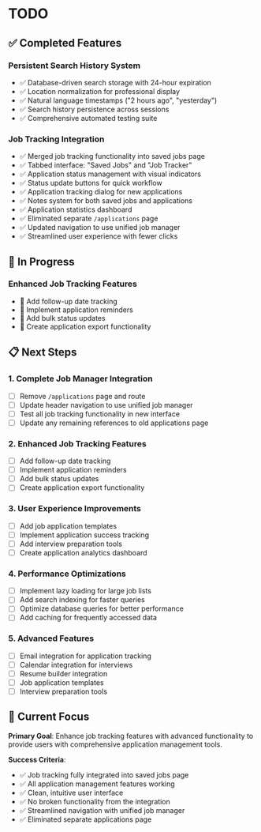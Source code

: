 # TODO

## ✅ **Completed Features**

### **Persistent Search History System**
- ✅ Database-driven search storage with 24-hour expiration
- ✅ Location normalization for professional display
- ✅ Natural language timestamps ("2 hours ago", "yesterday")
- ✅ Search history persistence across sessions
- ✅ Comprehensive automated testing suite

### **Job Tracking Integration**
- ✅ Merged job tracking functionality into saved jobs page
- ✅ Tabbed interface: "Saved Jobs" and "Job Tracker"
- ✅ Application status management with visual indicators
- ✅ Status update buttons for quick workflow
- ✅ Application tracking dialog for new applications
- ✅ Notes system for both saved jobs and applications
- ✅ Application statistics dashboard
- ✅ Eliminated separate `/applications` page
- ✅ Updated navigation to use unified job manager
- ✅ Streamlined user experience with fewer clicks

## 🚧 **In Progress**

### **Enhanced Job Tracking Features**
- 🔄 Add follow-up date tracking
- 🔄 Implement application reminders
- 🔄 Add bulk status updates
- 🔄 Create application export functionality

## 📋 **Next Steps**

### **1. Complete Job Manager Integration**
- [ ] Remove `/applications` page and route
- [ ] Update header navigation to use unified job manager
- [ ] Test all job tracking functionality in new interface
- [ ] Update any remaining references to old applications page

### **2. Enhanced Job Tracking Features**
- [ ] Add follow-up date tracking
- [ ] Implement application reminders
- [ ] Add bulk status updates
- [ ] Create application export functionality

### **3. User Experience Improvements**
- [ ] Add job application templates
- [ ] Implement application success tracking
- [ ] Add interview preparation tools
- [ ] Create application analytics dashboard

### **4. Performance Optimizations**
- [ ] Implement lazy loading for large job lists
- [ ] Add search indexing for faster queries
- [ ] Optimize database queries for better performance
- [ ] Add caching for frequently accessed data

### **5. Advanced Features**
- [ ] Email integration for application tracking
- [ ] Calendar integration for interviews
- [ ] Resume builder integration
- [ ] Job application templates
- [ ] Interview preparation tools

## 🎯 **Current Focus**

**Primary Goal**: Enhance job tracking features with advanced functionality to provide users with comprehensive application management tools.

**Success Criteria**:
- ✅ Job tracking fully integrated into saved jobs page
- ✅ All application management features working
- ✅ Clean, intuitive user interface
- ✅ No broken functionality from the integration
- ✅ Streamlined navigation with unified job manager
- ✅ Eliminated separate applications page 